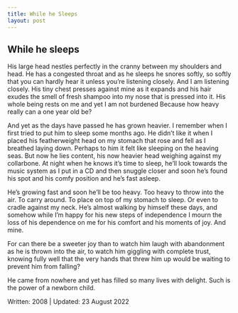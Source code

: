 ```yaml
---
title: While he Sleeps
layout: post
---
```



## While he sleeps

His large head nestles perfectly in the cranny between my shoulders and head. He has a congested throat and as he sleeps he snores softly, so softly that you can hardly hear it unless you’re listening closely. And I am listening closely. His tiny chest presses against mine as it expands and his hair exudes the smell of fresh shampoo into my nose that is pressed into  it. His whole being rests on me and yet I am not burdened Because how heavy really can a one year old be?

And yet as the days have passed he has grown heavier. I remember when I first tried to put him to sleep some months ago. He didn’t like it when I placed his featherweight head on my stomach that rose and fell as I breathed laying down. Perhaps to him it felt like sleeping on the heaving seas. But now he lies content, his now heavier head weighing against my collarbone. At night when he knows it’s time to sleep, he’ll look towards the music system as I put in a CD and then snuggle closer and soon he’s found his spot and his comfy position and he’s fast asleep.

He’s growing fast and soon he’ll be too heavy. Too heavy to throw into the air. To carry around. To place on top of my stomach to sleep. Or even to cradle against my neck. He’s almost walking by himself these days, and somehow while I’m happy for his new steps of independence I mourn the loss of his dependence on me for his comfort and his moments of joy. And mine.

For can there be a sweeter joy than to watch him laugh with abandonment as he is thrown into the air, to watch him  giggling with complete trust, knowing fully well that the very hands that threw him up would be waiting to prevent him from falling? 

He came from nowhere and yet has filled so many lives with delight. Such is the power of a newborn child.

Written: 2008 | Updated: 23 August 2022